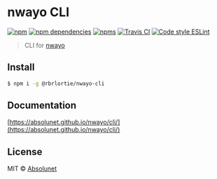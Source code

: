 # nwayo CLI

[![npm](https://img.shields.io/npm/v/@rbrlortie/nwayo-cli.svg)](https://www.npmjs.com/package/@rbrlortie/nwayo-cli)
[![npm dependencies](https://david-dm.org/absolunet/nwayo-cli/status.svg)](https://david-dm.org/absolunet/nwayo-cli)
[![npms](https://badges.npms.io/%40absolunet%2Fnwayo-cli.svg)](https://npms.io/search?q=%40absolunet%2Fnwayo-cli)
[![Travis CI](https://api.travis-ci.org/absolunet/nwayo-cli.svg?branch=master)](https://travis-ci.org/absolunet/nwayo-cli/builds)
[![Code style ESLint](https://img.shields.io/badge/code_style-@absolunet/node-659d32.svg)](https://github.com/absolunet/eslint-config-node)

> CLI for [nwayo](https://absolunet.github.io/nwayo/)


## Install

```bash
$ npm i -g @rbrlortie/nwayo-cli
```

## Documentation

[https://absolunet.github.io/nwayo/cli/](https://absolunet.github.io/nwayo/cli/)

## License

MIT © [Absolunet](https://absolunet.com)

